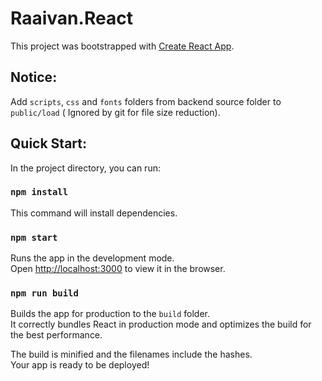 # Raaivan.React

This project was bootstrapped with [Create React App](https://github.com/facebook/create-react-app).

## Notice:
Add `scripts`, `css` and `fonts` folders from backend source folder to `public/load` ( Ignored by git for file size reduction).

## Quick Start:

In the project directory, you can run:

### `npm install`
This command will install dependencies.
### `npm start`

Runs the app in the development mode.\
Open [http://localhost:3000](http://localhost:3000) to view it in the browser.

### `npm run build`

Builds the app for production to the `build` folder.\
It correctly bundles React in production mode and optimizes the build for the best performance.

The build is minified and the filenames include the hashes.\
Your app is ready to be deployed!


